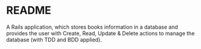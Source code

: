 # README
A Rails application, which stores books information in a database and provides the user with Create, Read, Update & Delete actions to manage the database (with TDD and BDD applied).
